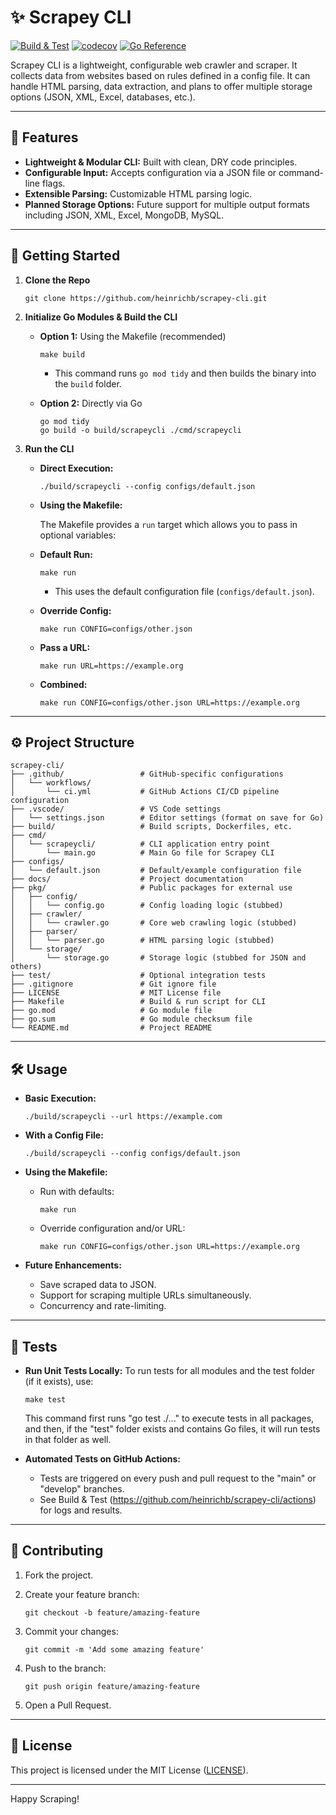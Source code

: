 <!-- File: README.md -->

# ✨ Scrapey CLI

[![Build & Test](https://github.com/heinrichb/scrapey-cli/actions/workflows/ci.yml/badge.svg?branch=develop)](https://github.com/heinrichb/scrapey-cli/actions/workflows/ci.yml)
[![codecov](https://codecov.io/gh/heinrichb/scrapey-cli/branch/develop/graph/badge.svg?token=P45PASDIKF)](https://codecov.io/gh/heinrichb/scrapey-cli)
[![Go Reference](https://pkg.go.dev/badge/github.com/heinrichb/scrapey-cli.svg)](https://pkg.go.dev/github.com/heinrichb/scrapey-cli)

Scrapey CLI is a lightweight, configurable web crawler and scraper. It collects data from websites based on rules defined in a config file. It can handle HTML parsing, data extraction, and plans to offer multiple storage options (JSON, XML, Excel, databases, etc.).

---

## 🚀 Features

- **Lightweight & Modular CLI:** Built with clean, DRY code principles.
- **Configurable Input:** Accepts configuration via a JSON file or command-line flags.
- **Extensible Parsing:** Customizable HTML parsing logic.
- **Planned Storage Options:** Future support for multiple output formats including JSON, XML, Excel, MongoDB, MySQL.

---

## 🌱 Getting Started

1.  **Clone the Repo**

        git clone https://github.com/heinrichb/scrapey-cli.git

2.  **Initialize Go Modules & Build the CLI**

    - **Option 1:** Using the Makefile (recommended)

          make build

      - This command runs `go mod tidy` and then builds the binary into the `build` folder.

    - **Option 2:** Directly via Go

          go mod tidy
          go build -o build/scrapeycli ./cmd/scrapeycli

3.  **Run the CLI**

    - **Direct Execution:**

          ./build/scrapeycli --config configs/default.json

    - **Using the Makefile:**

      The Makefile provides a `run` target which allows you to pass in optional variables:

    - **Default Run:**

          make run

      - This uses the default configuration file (`configs/default.json`).

    - **Override Config:**

          make run CONFIG=configs/other.json

    - **Pass a URL:**

          make run URL=https://example.org

    - **Combined:**

          make run CONFIG=configs/other.json URL=https://example.org

---

## ⚙️ Project Structure

```
scrapey-cli/
├── .github/                 # GitHub-specific configurations
│   └── workflows/
│       └── ci.yml           # GitHub Actions CI/CD pipeline configuration
├── .vscode/                 # VS Code settings
│   └── settings.json        # Editor settings (format on save for Go)
├── build/                   # Build scripts, Dockerfiles, etc.
├── cmd/
│   └── scrapeycli/          # CLI application entry point
│       └── main.go          # Main Go file for Scrapey CLI
├── configs/
│   └── default.json         # Default/example configuration file
├── docs/                    # Project documentation
├── pkg/                     # Public packages for external use
│   ├── config/
│   │   └── config.go        # Config loading logic (stubbed)
│   ├── crawler/
│   │   └── crawler.go       # Core web crawling logic (stubbed)
│   ├── parser/
│   │   └── parser.go        # HTML parsing logic (stubbed)
│   └── storage/
│       └── storage.go       # Storage logic (stubbed for JSON and others)
├── test/                    # Optional integration tests
├── .gitignore               # Git ignore file
├── LICENSE                  # MIT License file
├── Makefile                 # Build & run script for CLI
├── go.mod                   # Go module file
├── go.sum                   # Go module checksum file
└── README.md                # Project README
```

---

## 🛠 Usage

- **Basic Execution:**

      ./build/scrapeycli --url https://example.com

- **With a Config File:**

      ./build/scrapeycli --config configs/default.json

- **Using the Makefile:**

  - Run with defaults:

        make run

  - Override configuration and/or URL:

        make run CONFIG=configs/other.json URL=https://example.org

- **Future Enhancements:**
  - Save scraped data to JSON.
  - Support for scraping multiple URLs simultaneously.
  - Concurrency and rate-limiting.

---

## 🧪 Tests

- **Run Unit Tests Locally:**
  To run tests for all modules and the test folder (if it exists), use:

      make test

  This command first runs "go test ./..." to execute tests in all packages, and then, if the "test" folder exists and contains Go files, it will run tests in that folder as well.

- **Automated Tests on GitHub Actions:**
  - Tests are triggered on every push and pull request to the "main" or "develop" branches.
  - See Build & Test (https://github.com/heinrichb/scrapey-cli/actions) for logs and results.

---

## 🤝 Contributing

1.  Fork the project.
2.  Create your feature branch:

        git checkout -b feature/amazing-feature

3.  Commit your changes:

        git commit -m 'Add some amazing feature'

4.  Push to the branch:

        git push origin feature/amazing-feature

5.  Open a Pull Request.

---

## 📄 License

This project is licensed under the MIT License ([LICENSE](LICENSE)).

---

Happy Scraping!
